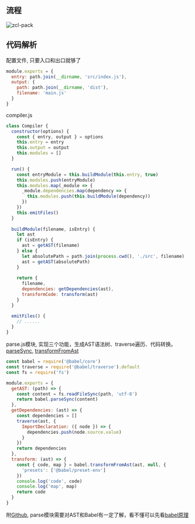 ## 流程
![zcl-pack](@assets/webpack/25.png)

## 代码解析
配置文件, 只要入口和出口就够了
```js
module.exports = {
  entry: path.join(__dirname, 'src/index.js'),
  output: {
    path: path.join(__dirname, 'dist'),
    filename: 'main.js'
  }
}
```

compiler.js
```js
class Compiler {
  constructor(options) {
    const { entry, output } = options
    this.entry = entry
    this.output = output
    this.modules = []
  }

  run() {
    const entryModule = this.buildModule(this.entry, true)
    this.modules.push(entryModule)
    this.modules.map(_module => {
      _module.dependencies.map(dependency => {
        this.modules.push(this.buildModule(dependency))
      })
    })
    this.emitFiles()
  }
  
  buildModule(filename, isEntry) {
    let ast
    if (isEntry) {
      ast = getAST(filename)
    } else {
      let absolutePath = path.join(process.cwd(), './src', filename)
      ast = getAST(absolutePath)
    }
    
    return {
      filename,
      dependencies: getDependencies(ast),
      transformCode: transform(ast)
    }
  }

  emitFiles() {
    // ......
  }
}
```

parse.js模块, 实现三个功能，生成AST语法树、traverse遍历、代码转换。[parseSync](https://babeljs.io/docs/en/babel-core#parsesync), [transformFromAst](https://babeljs.io/docs/en/babel-core#transformfromast)
```js
const babel = require('@babel/core')
const traverse = require('@babel/traverse').default
const fs = require('fs')

module.exports = {
  getAST: (path) => {
    const content = fs.readFileSync(path, 'utf-8')
    return babel.parseSync(content)
  },
  getDependencies: (ast) => {
    const dependencies = []
    traverse(ast, {
      ImportDeclaration: ({ node }) => {
        dependencies.push(node.source.value)
      }
    })
    return dependencies
  },
  transform: (ast) => {
    const { code, map } = babel.transformFromAst(ast, null, {
      'presets': ['@babel/preset-env']
    })
    console.log('code', code)
    console.log('map', map)
    return code
  }
}
```
附[Github](https://github.com/0zcl-free/zcl-pack), parse模块需要对AST和Babel有一定了解，看不懂可以先看[babel原理](../../babel/plugin.md)

